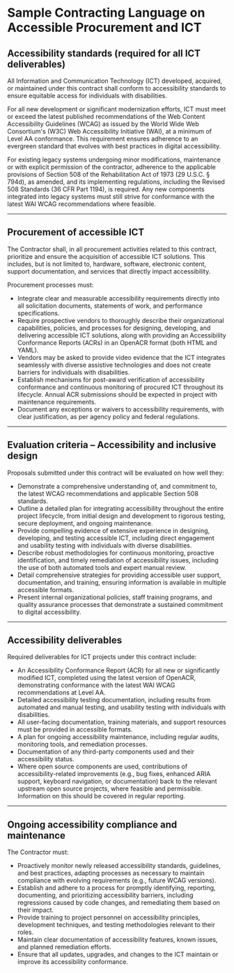 # Sample Contracting Language on Accessible Procurement and ICT

## Accessibility standards (required for all ICT deliverables)

All Information and Communication Technology (ICT) developed, acquired, or maintained under this contract shall conform to accessibility standards to ensure equitable access for individuals with disabilities.

For all new development or significant modernization efforts, ICT must meet or exceed the latest published recommendations of the Web Content Accessibility Guidelines (WCAG) as issued by the World Wide Web Consortium's (W3C) Web Accessibility Initiative (WAI), at a minimum of Level AA conformance. This requirement ensures adherence to an evergreen standard that evolves with best practices in digital accessibility.

For existing legacy systems undergoing minor modifications, maintenance or with explicit permission of the contractor, adherence to the applicable provisions of Section 508 of the Rehabilitation Act of 1973 (29 U.S.C. § 794d), as amended, and its implementing regulations, including the Revised 508 Standards (36 CFR Part 1194), is required. Any new components integrated into legacy systems must still strive for conformance with the latest WAI WCAG recommendations where feasible.

---

## Procurement of accessible ICT

The Contractor shall, in all procurement activities related to this contract, prioritize and ensure the acquisition of accessible ICT solutions. This includes, but is not limited to, hardware, software, electronic content, support documentation, and services that directly impact accessibility.

Procurement processes must:

* Integrate clear and measurable accessibility requirements directly into all solicitation documents, statements of work, and performance specifications.  
* Require prospective vendors to thoroughly describe their organizational capabilities, policies, and processes for designing, developing, and delivering accessible ICT solutions, along with providing an Accessibility Conformance Reports (ACRs) in an OpenACR format (both HTML and YAML).  
* Vendors may be asked to provide video evidence that the ICT integrates seamlessly with diverse assistive technologies and does not create barriers for individuals with disabilities.  
* Establish mechanisms for post-award verification of accessibility conformance and continuous monitoring of procured ICT throughout its lifecycle. Annual ACR submissions should be expected in project with maintenance requirements.  
* Document any exceptions or waivers to accessibility requirements, with clear justification, as per agency policy and federal regulations.

---

## Evaluation criteria – Accessibility and inclusive design

Proposals submitted under this contract will be evaluated on how well they:

* Demonstrate a comprehensive understanding of, and commitment to, the latest WCAG recommendations and applicable Section 508 standards.  
* Outline a detailed plan for integrating accessibility throughout the entire project lifecycle, from initial design and development to rigorous testing, secure deployment, and ongoing maintenance.  
* Provide compelling evidence of extensive experience in designing, developing, and testing accessible ICT, including direct engagement and usability testing with individuals with diverse disabilities.  
* Describe robust methodologies for continuous monitoring, proactive identification, and timely remediation of accessibility issues, including the use of both automated tools and expert manual review.  
* Detail comprehensive strategies for providing accessible user support, documentation, and training, ensuring information is available in multiple accessible formats.  
* Present internal organizational policies, staff training programs, and quality assurance processes that demonstrate a sustained commitment to digital accessibility.

---

## Accessibility deliverables

Required deliverables for ICT projects under this contract include:

* An Accessibility Conformance Report (ACR) for all new or significantly modified ICT, completed using the latest version of OpenACR, demonstrating conformance with the latest WAI WCAG recommendations at Level AA.  
* Detailed accessibility testing documentation, including results from automated and manual testing, and usability testing with individuals with disabilities.  
* All user-facing documentation, training materials, and support resources must be provided in accessible formats.  
* A plan for ongoing accessibility maintenance, including regular audits, monitoring tools, and remediation processes.  
* Documentation of any third-party components used and their accessibility status.  
* Where open source components are used, contributions of accessibility-related improvements (e.g., bug fixes, enhanced ARIA support, keyboard navigation, or documentation) back to the relevant upstream open source projects, where feasible and permissible. Information on this should be covered in regular reporting.

---

## Ongoing accessibility compliance and maintenance

The Contractor must:

* Proactively monitor newly released accessibility standards, guidelines, and best practices, adapting processes as necessary to maintain compliance with evolving requirements (e.g., future WCAG versions).  
* Establish and adhere to a process for promptly identifying, reporting, documenting, and prioritizing accessibility barriers, including regressions caused by code changes, and remediating them based on their impact.  
* Provide training to project personnel on accessibility principles, development techniques, and testing methodologies relevant to their roles.  
* Maintain clear documentation of accessibility features, known issues, and planned remediation efforts.  
* Ensure that all updates, upgrades, and changes to the ICT maintain or improve its accessibility conformance.

